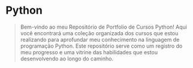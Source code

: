 <h1>Python</h1>

>Bem-vindo ao meu Repositório de Portfolio de Cursos Python! Aqui você encontrará uma coleção organizada dos cursos que estou realizando para aprofundar meu conhecimento na linguagem de programação Python. Este repositório serve como um registro do meu progresso e uma vitrine das habilidades que estou desenvolvendo ao longo do caminho.

